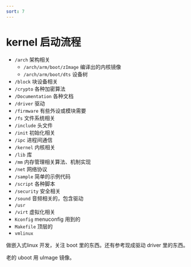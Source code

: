 ```yaml
---
sort: 7
---
```

# kernel 启动流程

- `/arch` 架构相关
  - `/arch/arm/boot/zImage` 编译出的内核镜像
  - `/arch/arm/boot/dts` 设备树
- `/block` 块设备相关
- `/crypto` 各种加密算法
- `/Documentation` 各种文档
- `/driver` 驱动
- `/firmware` 有些外设或模块需要
- `/fs` 文件系统相关
- `/include` 头文件
- `/init` 初始化相关
- `/ipc` 进程间通信
- `/kernel` 内核相关
- `/lib` 库
- `/mm` 内存管理相关算法、机制实现
- `/net` 网络协议
- `/sample` 简单的示例代码
- `/script` 各种脚本
- `/security` 安全相关
- `/sound` 音频相关的，包含驱动
- `/usr` 
- `/virt` 虚拟化相关
- `Kconfig` menuconfig 用到的
- `Makefile` 顶层的 
- `vmlinux` 


做嵌入式linux 开发，关注 boot 里的东西。还有参考现成驱动 driver 里的东西。

老的 uboot 用 uImage 镜像。


